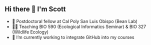## Hi there 👋 I'm Scott

- 🔭 Postdoctoral fellow at Cal Poly San Luis Obispo (Bean Lab)
- 👨‍🏫 Teaching BIO 590 (Ecological Informatics Seminar) & BIO 327 (Wildlife Ecology)
- 🌱 I’m currently working to integrate GitHub into my courses

<!--
**s-appleby/s-appleby** is a ✨ _special_ ✨ repository because its `README.md` (this file) appears on your GitHub profile.

Here are some ideas to get you started:

- 🔭 I’m currently working on ...
- 🌱 I’m currently learning ...
- 👯 I’m looking to collaborate on ...
- 🤔 I’m looking for help with ...
- 💬 Ask me about ...
- 📫 How to reach me: ...
- 😄 Pronouns: ...
- ⚡ Fun fact: ...
-->
